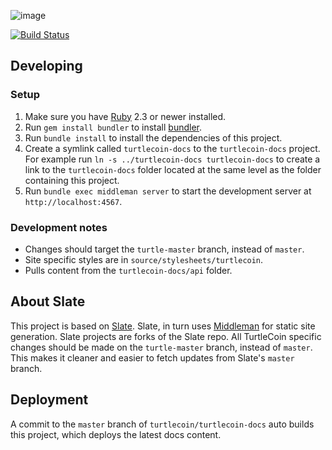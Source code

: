 ![image](https://user-images.githubusercontent.com/34389545/35821974-62e0e25c-0a70-11e8-87dd-2cfffeb6ed47.png)

[![Build Status](https://travis-ci.org/ar-x/turtlecoin-api-docs-site.svg?branch=turtle-master)](https://travis-ci.org/ar-x/turtlecoin-api-docs-site)

## Developing

### Setup

1. Make sure you have [Ruby](https://www.ruby-lang.org/en) 2.3 or newer installed.
2. Run `gem install bundler` to install [bundler](http://bundler.io).
3. Run `bundle install` to install the dependencies of this project.
4. Create a symlink called `turtlecoin-docs` to the `turtlecoin-docs` project. For example run `ln -s ../turtlecoin-docs turtlecoin-docs` to create a link to the `turtlecoin-docs` folder located at the same level as the folder containing this project.
5. Run `bundle exec middleman server` to start the development server at `http://localhost:4567`.

### Development notes

* Changes should target the `turtle-master` branch, instead of `master`.
* Site specific styles are in `source/stylesheets/turtlecoin`.
* Pulls content from the `turtlecoin-docs/api` folder.

## About Slate 

This project is based on [Slate](https://github.com/lord/slate). Slate, in turn uses [Middleman](https://middlemanapp.com) for static site generation. Slate projects are forks of the Slate repo. All TurtleCoin specific changes should be made on the `turtle-master` branch, instead of `master`. This makes it cleaner and easier to fetch updates from Slate's `master` branch.


## Deployment

A commit to the `master` branch of `turtlecoin/turtlecoin-docs` auto builds this project, which deploys the latest docs content.
